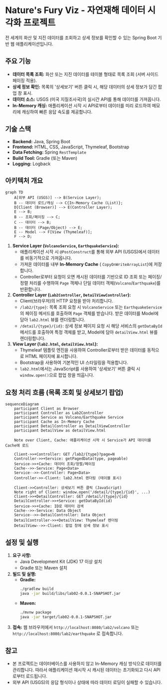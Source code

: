 # Nature's Fury Viz - 자연재해 데이터 시각화 프로젝트

전 세계의 화산 및 지진 데이터를 조회하고 상세 정보를 확인할 수 있는 Spring Boot 기반 웹 애플리케이션입니다.

## 주요 기능

*   **데이터 목록 조회:** 화산 또는 지진 데이터를 테이블 형태로 목록 조회 (서버 사이드 페이징 적용).
*   **상세 정보 확인:** 목록의 '상세보기' 버튼 클릭 시, 해당 데이터의 상세 정보가 담긴 팝업 창 표시.
*   **데이터 소스:** USGS (미국 지질조사국)의 실시간 API를 통해 데이터를 가져옵니다.
*   **In-Memory 캐싱:** 애플리케이션 시작 시 API로부터 데이터를 미리 로드하여 메모리에 캐싱하여 빠른 응답 속도를 제공합니다.

## 기술 스택

*   **Backend:** Java, Spring Boot
*   **Frontend:** HTML, CSS, JavaScript, Thymeleaf, Bootstrap
*   **Data Fetching:** Spring `RestTemplate`
*   **Build Tool:** Gradle (또는 Maven)
*   **Logging:** Logback

## 아키텍처 개요

```mermaid
graph TD
    A[외부 API (USGS)] --> B(Service Layer);
    B -- 데이터 로드/캐싱 --> C{In-Memory Cache (List)};
    D[Client (Browser)] --> E(Controller Layer);
    E --> B;
    B -- 조회/페이징 --> C;
    C -- 데이터 --> B;
    B -- 데이터 (Page/Object) --> E;
    E -- Model --> F[View (Thymeleaf)];
    F --> D;
```

1.  **Service Layer (`VolcanoService`, `EarthquakeService`):**
    *   애플리케이션 시작 시 `@PostConstruct`를 통해 외부 API (USGS)에서 데이터를 비동기적으로 가져옵니다.
    *   가져온 데이터를 내부 **In-Memory Cache** ( `CopyOnWriteArrayList`)에 저장합니다.
    *   Controller로부터 요청이 오면 캐시된 데이터를 기반으로 ID 조회 또는 페이징/정렬 처리를 수행하여 `Page` 객체나 단일 데이터 객체(`Volcano`/`Earthquake`)를 반환합니다.
2.  **Controller Layer (`Lab2Controller`, `DetailViewController`):**
    *   Client(브라우저)의 HTTP 요청을 받아 처리합니다.
    *   `/lab2/{type}`: 목록 조회 요청 시 `VolcanoService` 또는 `EarthquakeService`의 페이징 메서드를 호출하여 `Page` 객체를 받습니다. 받은 데이터를 Model에 담아 `lab2.html` 뷰를 렌더링합니다.
    *   `/detail/{type}/{id}`: 상세 정보 페이지 요청 시 해당 서비스의 `getDataById` 메서드를 호출하여 특정 객체를 받고, Model에 담아 `detailView.html` 뷰를 렌더링합니다.
3.  **View Layer (`lab2.html`, `detailView.html`):**
    *   Thymeleaf 템플릿 엔진을 사용하여 Controller로부터 받은 데이터를 동적으로 HTML 페이지에 표시합니다.
    *   Bootstrap을 사용하여 기본적인 UI 스타일링을 적용합니다.
    *   `lab2.html`에서는 JavaScript를 사용하여 '상세보기' 버튼 클릭 시 `window.open()`으로 팝업 창을 띄웁니다.

## 요청 처리 흐름 (목록 조회 및 상세보기 팝업)

```mermaid
sequenceDiagram
    participant Client as Browser
    participant Controller as Lab2Controller
    participant Service as Volcano/Earthquake Service
    participant Cache as In-Memory Cache
    participant DetailController as DetailViewController
    participant DetailView as detailView.html

    Note over Client, Cache: 애플리케이션 시작 시 Service가 API 데이터를 Cache에 로드

    Client->>+Controller: GET /lab2/{type}?page=N
    Controller->>+Service: getPagedData(type, pageable)
    Service->>+Cache: 데이터 조회/정렬/페이징
    Cache-->>-Service: Page<Data>
    Service-->>-Controller: Page<Data>
    Controller->>-Client: lab2.html 렌더링 (테이블 표시)

    Client->>Controller: 상세보기 버튼 클릭 (JavaScript)
    Note right of Client: window.open('/detail/{type}/{id}', ...)
    Client->>+DetailController: GET /detail/{type}/{id}
    DetailController->>+Service: getDataById(id)
    Service->>+Cache: ID로 데이터 검색
    Cache-->>-Service: Data Object
    Service-->>-DetailController: Data Object
    DetailController->>+DetailView: Thymeleaf 렌더링
    DetailView-->>-Client: 팝업 창에 상세 정보 표시
```

## 설정 및 실행

1.  **요구 사항:**
    *   Java Development Kit (JDK) 17 이상 설치
    *   Gradle 또는 Maven 설치
2.  **빌드 및 실행:**
    *   **Gradle:**
        ```bash
        ./gradlew build
        java -jar build/libs/lab02-0.0.1-SNAPSHOT.jar 
        ```
    *   **Maven:**
        ```bash
        ./mvnw package
        java -jar target/lab02-0.0.1-SNAPSHOT.jar
        ```
3.  **접속:** 웹 브라우저에서 `http://localhost:8080/lab2/volcano` 또는 `http://localhost:8080/lab2/earthquake` 로 접속합니다.

## 참고

*   본 프로젝트는 데이터베이스를 사용하지 않고 In-Memory 캐싱 방식으로 데이터를 관리합니다. 따라서 애플리케이션 재시작 시 캐시된 데이터는 초기화되고 다시 API로부터 로드됩니다.
*   외부 API (USGS)의 응답 형식이나 상태에 따라 데이터 로딩이 실패할 수 있습니다.